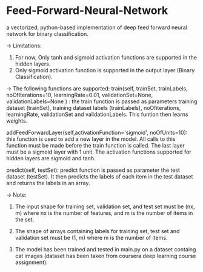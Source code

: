 # Feed-Forward-Neural-Network
a vectorized, python-based implementation of deep feed forward neural network for binary classification.

-> Limitations:
1. For now, Only tanh and sigmoid activation functions are supported in the hidden layers.
2. Only sigmoid activation function is supported in the output layer (Binary Classification).


-> The following functions are supported:
train(self, trainSet, trainLabels, noOfIterations=10, learningRate=0.01, validationSet=None, validationLabels=None ) : the train function is passed as parameters training dataset (trainSet), training dataset labels (trainLabels), noOfiterations, learningRate, validationSet and validationLabels. This funtion then learns weights.

addFeedForwardLayer(self,activationFunction='sigmoid', noOfUnits=10): this function is used to add a new layer in the model. All calls to this function must be made before the train function is called. The last layer must be a sigmoid layer with 1 unit. The activation functions supported for hidden layers are sigmoid and tanh.

predict(self, testSet): predict function is passed as parameter the test dataset (testSet). It then predicts the labels of each item in the test dataset and returns the labels in an array.


-> Note:
1. The input shape for training set, validation set, and test set must be (nx, m) where nx is the number of features, and m is the number of items in the set.

2. The shape of arrays containing labels for training set, test set and validation set must be (1, m) where m is the number of items.

3. The model has been trained and tested in main.py on a dataset containg cat images (dataset has been taken from coursera deep learning course assignment).

